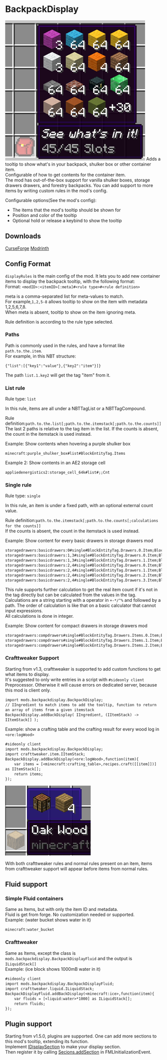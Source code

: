 # BackpackDisplay
![Icon](icon.png)
Adds a tooltip to show what's in your backpack, shulker box or other container item.  
Configurable of how to get contents for the container item.  
The mod has out-of-the-box support for vanilla shulker boxes, storage drawers drawers, and forestry backpacks. You can add support to more items by writing custom rules in the mod's config.  

Configurable options(See the mod's config): 
- The items that the mod's tooltip should be shown for  
- Position and color of the tooltip  
- Optional hold or release a keybind to show the tooltip  

## Downloads
[CurseForge](https://www.curseforge.com/minecraft/mc-mods/backpack-display) [Modrinth](https://modrinth.com/mod/backpack-display)  

## Config Format
`displayRules` is the main config of the mod. It lets you to add new container  items to display the backpack tooltip, with the following format:  
Format: `<modID>:<itemID>[:meta]#<rule type>#<rule definition>`  

meta is a comma-separated list for meta-values to match.  
For example,`1,2,5-8` allows tooltip to show on the item with metadata 1,2,5,6,7,8.  
When meta is absent, tooltip to show on the item ignoring meta.  

Rule definition is according to the rule type selected.  

### Paths
Path is commonly used in the rules, and have a format like `path.to.the.item`.  
For example, in this NBT structure: 
```
{"list":[{"key1":"value"},{"key2":"item"}]}
```
The path `list.1.key2` will get the tag "item" from it.

### List rule
Rule type: `list`  

In this rule, items are all under a NBTTagList or a NBTTagCompound.  

Rule definition:`path.to.the.list[;path.to.the.itemstack[;path.to.the.counts]]`  
The last 2 paths is relative to the tag item in the list. 
If the counts is absent, the count in the itemstack is used instead.

Example: Show contents when hovering a purple shulker box  
```
minecraft:purple_shulker_box#list#BlockEntityTag.Items
```

Example 2: Show contents in an AE2 storage cell  
```
appliedenergistics2:storage_cell_64k#list#;;Cnt
```

### Single rule
Rule type: `single`  

In this rule, an item is under a fixed path, with an optional external count value.  

Rule definition:`path.to.the.itemstack[;path.to.the.counts[;calculations for the counts]]`  
If the counts is absent, the count in the itemstack is used instead.  

Example: Show content for every basic drawers in storage drawers mod
```
storagedrawers:basicdrawers:0#single#BlockEntityTag.Drawers.0.Item;BlockEntityTag.Drawers.0.Count
storagedrawers:basicdrawers:1,3#single#BlockEntityTag.Drawers.0.Item;BlockEntityTag.Drawers.0.Count
storagedrawers:basicdrawers:1,3#single#BlockEntityTag.Drawers.1.Item;BlockEntityTag.Drawers.1.Count
storagedrawers:basicdrawers:2,4#single#BlockEntityTag.Drawers.0.Item;BlockEntityTag.Drawers.0.Count
storagedrawers:basicdrawers:2,4#single#BlockEntityTag.Drawers.1.Item;BlockEntityTag.Drawers.1.Count
storagedrawers:basicdrawers:2,4#single#BlockEntityTag.Drawers.2.Item;BlockEntityTag.Drawers.2.Count
storagedrawers:basicdrawers:2,4#single#BlockEntityTag.Drawers.3.Item;BlockEntityTag.Drawers.3.Count
```

This rule supports further calculation to get the real item count if it's not in the tag directly but can be calculated from the values in the tag.  
Calculations are a string starting with a operator in `+-*/^%` and followed by a path. The order of calculation is like that on a basic calculator that cannot input expressions.  
All calculations is done in integer.

Example: Show content for compact drawers in storage drawers mod  
```
storagedrawers:compdrawers#single#BlockEntityTag.Drawers.Items.0.Item;BlockEntityTag.Drawers.Count;/BlockEntityTag.Drawers.Items.0.Conv
storagedrawers:compdrawers#single#BlockEntityTag.Drawers.Items.1.Item;BlockEntityTag.Drawers.Count;/BlockEntityTag.Drawers.Items.1.Conv
storagedrawers:compdrawers#single#BlockEntityTag.Drawers.Items.2.Item;BlockEntityTag.Drawers.Count;/BlockEntityTag.Drawers.Items.2.Conv
```

### Crafttweaker Support
Starting from v1.3, crafttweaker is supported to add custom functions to get what items to display.  
It's suggested to only write entries in a script with `#sideonly client` Preprocessor. Otherwise it will cause errors on dedicated server, because this mod is client only.  

```
import mods.backpackdisplay.BackpackDisplay;
// IIngredient to match items to add the tooltip, function to return an array of items from a given itemstack
BackpackDisplay.addBackDisplay( IIngredient, (IItemStack) -> IItemStack[] );
```
Example: show a crafting table and the crafting result for every wood log in `<ore:logWood>`
```
#sideonly client
import mods.backpackdisplay.BackpackDisplay;
import crafttweaker.item.IItemStack;
BackpackDisplay.addBackDisplay(<ore:logWood>,function(item){
    var items = [<minecraft:crafting_table>,recipes.craft([[item]])] as IItemStack[];
    return items;
});
```
![ct_support](ct_support.png)  

With both crafttweaker rules and normal rules present on an item, items from crafttweaker support will appear before items from normal rules.  

## Fluid support
### Simple Fluid containers
Same as Items, but with only the item ID and metadata.  
Fluid is get from forge. No customization needed or supported.  
Example: (water bucket shows water in it)  
```
minecraft:water_bucket
```
### Crafttweaker
Same as Items, except the class is `mods.backpackdisplay.BackpackDisplayFluid` and the output is `ILiquidStack[]`  
Example: (ice block shows 1000mB water in it)  
```
#sideonly client
import mods.backpackdisplay.BackpackDisplayFluid;
import crafttweaker.liquid.ILiquidStack;
BackpackDisplayFluid.addBackDisplay(<minecraft:ice>,function(item){
    var fluids = [<liquid:water>*1000] as ILiquidStack[];
    return fluids;
});
```

## Plugin support  
Starting from v1.5.0, plugins are supported. One can add more sections to this mod's tooltip, extending its function.  
Implement [IDisplaySection](src/main/java/io/bluebeaker/backpackdisplay/api/IDisplaySection.java) to make your display section.  
Then register it by calling [Secions.addSection](src/main/java/io/bluebeaker/backpackdisplay/api/Sections.java) in FMLInitializationEvent.  